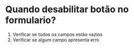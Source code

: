 # Quando desabilitar botão no formulario?

1. Verificar se todos os campos estão vazios
2. Verificar se algum campo apresenta erro
